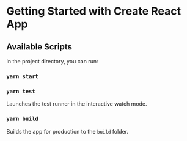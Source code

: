# Getting Started with Create React App

## Available Scripts

In the project directory, you can run:

### `yarn start`

### `yarn test`

Launches the test runner in the interactive watch mode.

### `yarn build`

Builds the app for production to the `build` folder.
